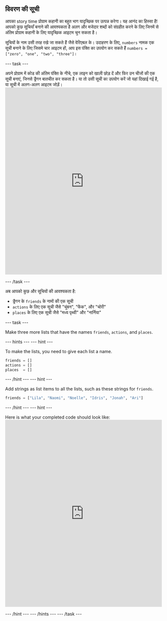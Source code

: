## विवरण की सूची

आपका story time प्रोग्राम कहानी का बहुत भाग यादृच्छिक पर उत्पन्न करेगा। यह आनंद का हिस्सा है! आपको कुछ सूचियाँ बनाने की आवश्यकता है अलग और मजेदार शब्दों को संग्रहीत करने के लिए जिनमें से अंतिम प्रोग्राम कहानी के लिए यादृच्छिक आइटम चुन सकता है।

सूचियों के नाम उसी तरह रखे जा सकते हैं जैसे वेरिएबल के। उदाहरण के लिए, `numbers` नामक एक सूची बनाने के लिए जिसमे चार आइटम हों, आप इस पंक्ति का उपयोग कर सकते हैं `numbers = ["zero", "one", "two", "three"]`।

\--- task \---

अपने प्रोग्राम में कोड की अंतिम पंक्ति के नीचे, एक लाइन को खाली छोड़ दें और फिर उन चीजों की एक सूची बनाएं, जिनसे ड्रैगन बातचीत कर सकता है। या तो उसी सूची का उपयोग करें जो यहां दिखाई गई है, या सूची में अलग-अलग आइटम जोड़ें। <iframe src="https://trinket.io/embed/python/234f6ed347" width="100%" height="600" frameborder="0" marginwidth="0" marginheight="0" allowfullscreen mark="crwd-mark"></iframe> 

\--- /task \---

अब आपको कुछ और सूचियों की आवश्यकता है:

- ड्रैगन के `friends` के नामों की एक सूची
- `actions` के लिए एक सूची जैसे "चुंबन", "फेंक", और "चोरी"
- `places` के लिए एक सूची जैसे "मध्य पृथ्वी" और "नार्निया"

\--- task \---

Make three more lists that have the names `friends`, `actions`, and `places`.

\--- hints \--- \--- hint \---

To make the lists, you need to give each list a name.

```python
friends = []
actions = []
places  = []
```

\--- /hint \--- \--- hint \---

Add strings as list items to all the lists, such as these strings for `friends`.

```python
friends = ["Lila", "Naomi", "Noelle", "Idris", "Jonah", "Ari"]
```

\--- /hint \--- \--- hint \---

Here is what your completed code should look like: <iframe src="https://trinket.io/embed/python/5e264dd3e2" width="100%" height="600" frameborder="0" marginwidth="0" marginheight="0" allowfullscreen mark="crwd-mark"></iframe> 

\--- /hint \--- \--- /hints \--- \--- /task \---